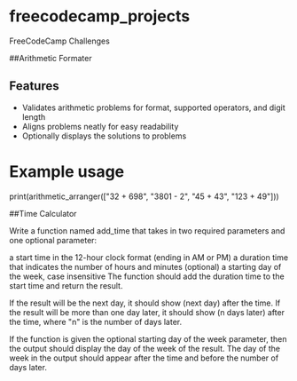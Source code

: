 # freecodecamp_projects
FreeCodeCamp Challenges

##Arithmetic Formater
## Features
- Validates arithmetic problems for format, supported operators, and digit length
- Aligns problems neatly for easy readability
- Optionally displays the solutions to problems

# Example usage
print(arithmetic_arranger(["32 + 698", "3801 - 2", "45 + 43", "123 + 49"]))

##Time Calculator

Write a function named add_time that takes in two required parameters and one optional parameter:

a start time in the 12-hour clock format (ending in AM or PM)
a duration time that indicates the number of hours and minutes
(optional) a starting day of the week, case insensitive
The function should add the duration time to the start time and return the result.

If the result will be the next day, it should show (next day) after the time. If the result will be more than one day later, it should show (n days later) after the time, where "n" is the number of days later.

If the function is given the optional starting day of the week parameter, then the output should display the day of the week of the result. The day of the week in the output should appear after the time and before the number of days later.

